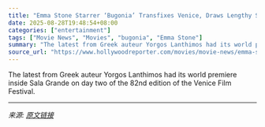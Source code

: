 ```yaml
---
title: "Emma Stone Starrer ‘Bugonia’ Transfixes Venice, Draws Lengthy Standing Ovation"
date: 2025-08-28T19:48:54+08:00
categories: ["entertainment"]
tags: ["Movie News", "Movies", "bugonia", "Emma Stone"]
summary: "The latest from Greek auteur Yorgos Lanthimos had its world premiere inside Sala Grande on day two of the 82nd edition of the Venice Film Festival."
source_url: "https://www.hollywoodreporter.com/movies/movie-news/emma-stone-bugonia-movie-venice-film-festival-1236355519/"
---
```


The latest from Greek auteur Yorgos Lanthimos had its world premiere inside Sala Grande on day two of the 82nd edition of the Venice Film Festival.

---

*来源: [原文链接](https://www.hollywoodreporter.com/movies/movie-news/emma-stone-bugonia-movie-venice-film-festival-1236355519/)*
